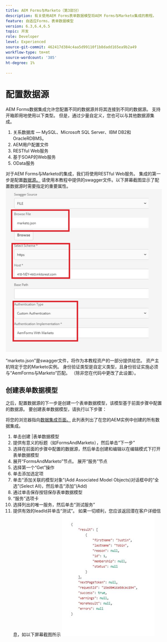 ```yaml
---
title: AEM Forms与Marketo（第3部分）
description: 有关使用AEM Forms表单数据模型将AEM Forms与Marketo集成的教程。
feature: 自适应Forms，表单数据模型
version: 6.3,6.4,6.5
topic: 开发
role: Developer
level: Experienced
source-git-commit: 462417d384c4aa5d99110f1b8dadd165ea9b2a49
workflow-type: tm+mt
source-wordcount: '385'
ht-degree: 1%

---
```



# 配置数据源

AEM Forms数据集成允许您配置不同的数据源并将其连接到不同的数据源。 支持开箱即用地使用以下类型。 但是，通过少量自定义，您也可以与其他数据源集成。

1. 关系数据库 — MySQL、Microsoft SQL Server、IBM DB2和OracleRDBMS。
1. AEM用户配置文件
1. RESTful Web服务
1. 基于SOAP的Web服务
1. OData服务

对于AEM Forms与Marketo的集成，我们将使用RESTful Web服务。 集成的第一步是配置[数据源。](https://helpx.adobe.com/experience-manager/6-4/forms/using/configure-data-sources.html#ConfigureRESTfulwebservices) 请使用本教程中提供的swagger文件。以下屏幕截图显示了配置数据源时需要指定的重要属性。
![数据源](assets/datasource.jfif)

“marketo.json”是swagger文件，将作为本教程资产的一部分提供给您。
资产主机特定于您的Marketo实例。
身份验证类型是自定义类型，且身份验证实施必须与“AemForms与Marketo”匹配。 （除非您在代码中更改了此设置）。

## 创建表单数据模型

之后，配置数据源的下一步是创建一个表单数据模型，该模型基于前面步骤中配置的数据源。 要创建表单数据模型，请执行以下步骤：

将您的浏览器指向[数据集成页面。](http://localhost:4502/aem/forms.html/content/dam/formsanddocuments-fdm) 此列表列出了在您的AEM实例中创建的所有数据集成。

1. 单击创建 |表单数据模型
1. 提供有意义的标题（如FormsAndMarketo），然后单击“下一步”
1. 选择在前面的步骤中配置的数据源，然后单击创建和编辑以在编辑模式下打开表单数据模型
1. 展开“FormsAndMarketo”节点。 展开“服务”节点
1. 选择第一个“Get”操作
1. 单击添加选定项
1. 单击“添加关联的模型对象”(Add Associated Model Objects)对话框中的“全选”(Select All)，然后单击“添加”(Add)
1. 通过单击保存按钮保存表单数据模型
1. “服务”选项卡
1. 选择列出的唯一服务，然后单击“测试服务”
1. 提供有效的leadId并单击“测试”。 如果一切顺利，您应该返回潜在客户详细信息，如以下屏幕截图所示
   ![测试结果](assets/testresults.jfif)
